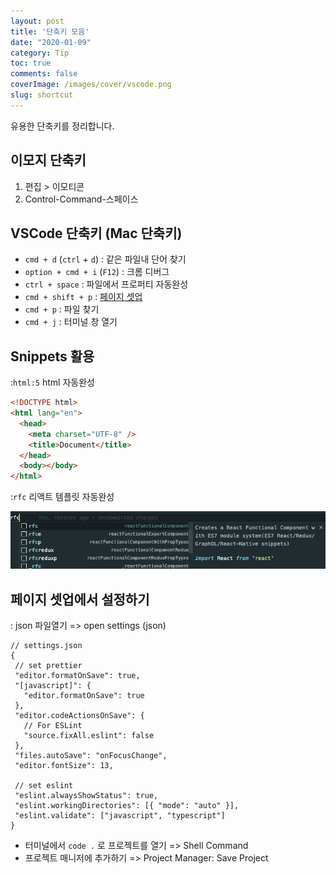 ```yaml
---
layout: post
title: '단축키 모음'
date: "2020-01-09"
category: Tip
toc: true
comments: false
coverImage: /images/cover/vscode.png
slug: shortcut
---
```


유용한 단축키를 정리합니다.

## 이모지 단축키
1. 편집 > 이모티콘 
2. Control-Command-스페이스


## VSCode 단축키 (Mac 단축키)

<!-- more -->

- `cmd + d` (`ctrl` + `d`) : 같은 파일내 단어 찾기
- `option + cmd + i` (`F12`) : 크롬 디버그
- `ctrl + space` : 파일에서 프로퍼티 자동완성
- `cmd + shift + p` : [페이지 셋업](#3.페이지-셋업에서-설정하기)
- `cmd + p` : 파일 찾기
- `cmd + j` : 터미널 창 열기

## Snippets 활용
:`html:5` html 자동완성

```html
<!DOCTYPE html>
<html lang="en">
  <head>
    <meta charset="UTF-8" />
    <title>Document</title>
  </head>
  <body></body>
</html>
```

  :`rfc` 리액트 템플릿 자동완성

![자동완성 템플릿](/images/post/react-snippets.png)

## 페이지 셋업에서 설정하기
: json 파일열기 => open settings (json)

```
// settings.json
{
 // set prettier
 "editor.formatOnSave": true,
 "[javascript]": {
   "editor.formatOnSave": true
 },
 "editor.codeActionsOnSave": {
   // For ESLint
   "source.fixAll.eslint": false
 },
 "files.autoSave": "onFocusChange",
 "editor.fontSize": 13,

 // set eslint
 "eslint.alwaysShowStatus": true,
 "eslint.workingDirectories": [{ "mode": "auto" }],
 "eslint.validate": ["javascript", "typescript"]
}
```

- 터미널에서 `code .` 로 프로젝트를 열기 => Shell Command
- 프로젝트 매니저에 추가하기 => Project Manager: Save Project

